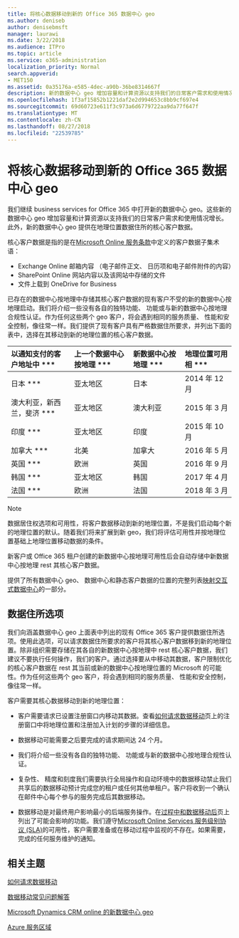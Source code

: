 ```yaml
---
title: 将核心数据移动到新的 Office 365 数据中心 geo
ms.author: deniseb
author: denisebmsft
manager: laurawi
ms.date: 3/22/2018
ms.audience: ITPro
ms.topic: article
ms.service: o365-administration
localization_priority: Normal
search.appverid:
- MET150
ms.assetid: 0a35176a-e585-4dec-a90b-36be8314667f
description: 新的数据中心 geo 增加容量和计算资源以支持我们的日常客户需求和使用情况增长。此外，新的数据中心 geo 提供在地理位置数据住所的核心客户数据。核心客户数据是一个术语，指的是在 Microsoft Online 服务条款中定义的客户数据子集： Exchange Online 邮箱内容 （电子邮件正文、 日历项和电子邮件附件的内容） 和 SharePoint Online 网站内容和文件存储在该站点，并上载到 OneDrive for Business 文件。
ms.openlocfilehash: 1f3af15852b1221daf2e2d994653c8bb9cf697e4
ms.sourcegitcommit: 69d60723e611f3c973a6d6779722aa9da77f647f
ms.translationtype: MT
ms.contentlocale: zh-CN
ms.lasthandoff: 08/27/2018
ms.locfileid: "22539785"
---
```

# <a name="moving-core-data-to-new-office-365-datacenter-geos"></a>将核心数据移动到新的 Office 365 数据中心 geo

我们继续 business services for Office 365 中打开新的数据中心 geo。这些新的数据中心 geo 增加容量和计算资源以支持我们的日常客户需求和使用情况增长。此外，新的数据中心 geo 提供在地理位置数据住所的核心客户数据。 

核心客户数据是指的是在[Microsoft Online 服务条款](https://go.microsoft.com/fwlink/p/?LinkID=249048)中定义的客户数据子集术语： 
- Exchange Online 邮箱内容 （电子邮件正文、 日历项和电子邮件附件的内容）
- SharePoint Online 网站内容以及该网站中存储的文件
- 文件上载到 OneDrive for Business 
  
已存在的数据中心按地理中存储其核心客户数据的现有客户不受的新的数据中心按地理启动。我们将介绍一些没有各自的独特功能、 功能或与新的数据中心按地理合规性认证。作为任何这些两个 geo 客户，将会遇到相同的服务质量、 性能和安全控制，像往常一样。我们提供了现有客户具有严格数据住所要求，并列出下面的表中，选择在其移动到新的地理位置的核心客户数据。
  
|以通知支付的客户地址中 ***|上一个数据中心按地理 ***|新数据中心按地理 ***|地理位置可用相 ***|
|:-----|:-----|:-----|:-----|
|日本 ***| 亚太地区 | 日本 | 2014 年 12 月 |
|澳大利亚，新西兰，斐济 ***| 亚太地区 | 澳大利亚 | 2015 年 3 月 |
|印度 ***| 亚太地区 | 印度 | 2015 年 10 月 |
|加拿大 ***| 北美 | 加拿大 | 2016 年 5 月 |
|英国 ***| 欧洲 | 英国 | 2016 年 9 月 |
|韩国 ***| 亚太地区 | 韩国 | 2017 年 4 月 |
|法国 ***| 欧洲 | 法国 | 2018 年 3 月 |
   
> [!NOTE]
> 数据居住权选项和可用性，将客户数据移动到新的地理位置，不是我们启动每个新的地理位置的默认。随着我们将来扩展到新 geo，我们将评估可用性并按地理位置基础上地理位置移动数据的条件。 
  
新客户或 Office 365 租户创建的新数据中心按地理可用性后会自动存储中新数据中心按地理 rest 其核心客户数据。
  
提供了所有数据中心 geo、 数据中心和静态客户数据的位置的完整列表[映射交互式数据中心](https://aka.ms/dcmaps)的一部分。 
  
## <a name="data-residency-option"></a>数据住所选项

我们向涵盖数据中心 geo 上面表中列出的现有 Office 365 客户提供数据住所选项。使用此选项，可以请求数据住所要求的客户将其核心客户数据移到新的地理位置。除非组织需要存储在其各自的新数据中心按地理中 rest 核心客户数据，我们建议不要执行任何操作，我们的客户。通过选择要从中移动其数据，客户限制优化的核心客户数据在 rest 其当前或新的数据中心按地理位置的 Microsoft 的可能性。作为任何这些两个 geo 客户，将会遇到相同的服务质量、 性能和安全控制，像往常一样。
  
客户需要其核心数据移动到新的地理位置：
  
- 客户需要请求已设置注册窗口内移动其数据。查看[如何请求数据移动](request-your-data-move.md)页上的注册窗口中将地理位置和注册加入计划的步骤的详细信息。 
    
- 数据移动可能需要之后要完成的请求期间达 24 个月。
    
- 我们将介绍一些没有各自的独特功能、 功能或与新的数据中心按地理合规性认证。
    
- 复杂性、 精度和刻度我们需要执行全局操作和自动环境中的数据移动禁止我们共享后的数据移动预计完成您的租户或任何其他单租户。客户将收到一个确认在邮件中心每个参与的服务完成后其数据移动。 
    
- 数据移动是对最终用户影响最小的后端服务操作。在[过程中和数据移动后](during-and-after-your-data-move.md)页上列出了可能会影响的功能。我们遵守[Microsoft Online Services 服务级别协议 (SLA)](https://go.microsoft.com/fwlink/p/?LinkId=523897)的可用性，客户需要准备或在移动过程中监视的不存在。如果需要，完成的任何服务维护的通知。 
    
## <a name="related-topics"></a>相关主题 
 
[如何请求数据移动](request-your-data-move.md)
    
[数据移动常见问题解答](data-move-faq.md)
  
[Microsoft Dynamics CRM online 的新数据中心 geo](https://go.microsoft.com/fwlink/p/?Linkid=615924)
  
[Azure 服务区域](https://azure.microsoft.com/en-us/regions/)
  

